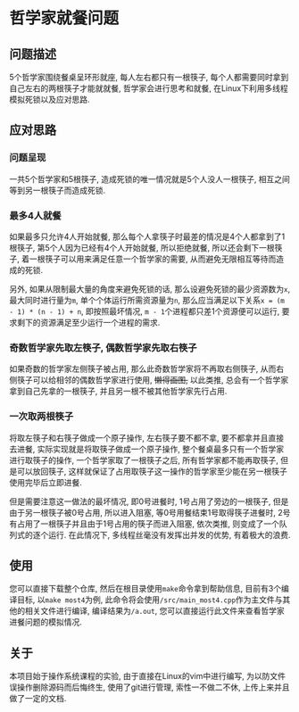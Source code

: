 # 哲学家就餐问题

## 问题描述

5个哲学家围绕餐桌呈环形就座, 每人左右都只有一根筷子, 每个人都需要同时拿到自己左右的两根筷子才能就就餐, 哲学家会进行思考和就餐, 在Linux下利用多线程模拟死锁以及应对思路.

## 应对思路

### 问题呈现

一共5个哲学家和5根筷子, 造成死锁的唯一情况就是5个人没人一根筷子, 相互之间等到另一根筷子而造成死锁.

### 最多4人就餐

如果最多只允许4人开始就餐, 那么每个人拿筷子时最差的情况是4个人都拿到了1根筷子, 第5个人因为已经有4个人开始就餐, 所以拒绝就餐, 所以还会剩下一根筷子, 着一根筷子可以用来满足任意一个哲学家的需要, 从而避免无限相互等待而造成的死锁.

另外, 如果从限制最大量的角度来避免死锁的话, 那么设避免死锁的最少资源数为``x``, 最大同时进行量为``m``, 单个个体运行所需资源量为``n``, 那么应当满足以下关系``x = (m - 1) * (n - 1) + n``, 即按照最坏情况, ``m - 1``个进程都只差1个资源便可以运行, 要求剩下的资源满足至少运行一个进程的需求.

### 奇数哲学家先取左筷子, 偶数哲学家先取右筷子

如果奇数的哲学家左侧筷子被占用, 那么此奇数哲学家将不再取右侧筷子, 从而右侧筷子可以给相邻的偶数哲学家进行使用, ~~懒得画图,~~ 以此类推, 总会有一个哲学家拿到自己先拿的一根筷子, 并且另一根不被其他哲学家先行占用.

### 一次取两根筷子

将取左筷子和右筷子做成一个原子操作, 左右筷子要不都不拿, 要不都拿并且直接去进餐, 实际实现就是将取筷子做成一个原子操作, 整个餐桌最多只有一个哲学家进行取筷子的操作, 一个哲学家取了一根筷子之后, 所有哲学家都不能再取筷子, 但是可以放回筷子, 这样就保证了占用取筷子这一操作的哲学家至少能在另一根筷子使用完毕后立即进餐.

但是需要注意这一做法的最坏情况, 即0号进餐时, 1号占用了旁边的一根筷子, 但是由于另一根筷子被0号占用, 所以进入阻塞, 等0号用餐结束1号取得筷子进餐时, 2号有占用了一根筷子并且由于1号占用的筷子而进入阻塞, 依次类推, 则变成了一个队列式的逐个运行. 在此情况下, 多线程丝毫没有发挥出并发的优势, 有着极大的浪费.

## 使用

您可以直接下载整个仓库, 然后在根目录使用``make``命令拿到帮助信息, 目前有3个编译目标, 以``make most4``为例, 此命令将会使用``/src/main_most4.cpp``作为主文件与其他的相关文件进行编译, 编译结果为``/a.out``, 您可以直接运行此文件来查看哲学家进餐问题的模拟情况.

## 关于

本项目始于操作系统课程的实验, 由于直接在Linux的vim中进行编写, 为以防文件误操作删除源码而后悔终生, 使用了git进行管理, 索性一不做二不休, 上传上来并且做了一定的文档.
